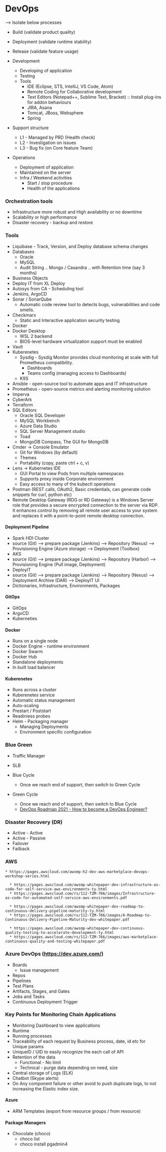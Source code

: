 # DevOps

 --> Isolate below processes
 - Build (validate product quality)
 - Deployment (validate runtime stability)
 - Release (validate feature usage)

 - Development
   - Developing of application
   - Testing
   - Tools
     - IDE (Eclipse, STS, IntelliJ, VS Code, Atom)
     - Remote Coding for Collaborative development
     - Text Editors (Notepad++, Sublime Text, Bracket) :: Install plug-ins for addon behaviours
     - JIRA, Asana
     - Tomcat, JBoss, Websphere
     - Spring 

- Support structure
  - L1 - Managed by PRD (Health check)
  - L2 - Investigation on issues
  - L3 - Bug fix (on Core feature Team)

 - Operations
   - Deployment of application
   - Maintained on the server
   - Infra / Weekend activities
     - Start / stop procedure
     - Health of the applications

### Orchestration tools
 - Infrastructure more robust and High availability or no downtime
 - Scalability or high performance
 - Disaster recovery - backup and restore

### Tools
 - Liquibase - Track, Version, and Deploy database schema changes
 - Databases
   - Oracle
   - MySQL
   - Audit String .. Mongo / Casandra .. with Retention time (say 3 months)
 - Business Objects
 - Deploy IT from XL Deploy
 - Autosys from CA - Scheduling tool
 - Jenkins, ArgoCD
 - Sonar / SonarQube
   - Automatic code review tool to detects bugs, vulnerabilities and code smells.
 - Checkmarx 
   - Static and Interactive application security testing
 - Docker
 - Docker Desktop 
   - WSL 2 backend
   - BIOS-level hardware virtualization support must be enabled
 - Vault
 - Kuberenetes
    - Sysdig - Sysdig Monitor provides cloud monitoring at scale with full Prometheus compatibility.
      - Dashboards
      - Teams config (managing access to Dashboards)
    - K9S
 - Ansible - open-source tool to automate apps and IT infrastructure
 - Prometheus - open-source metrics and alerting monitoring solution
 - Imperva
 - CyberArk
 - Terraform
 - SQL Editors
   - Oracle SQL Developer
   - MySQL Workbench
   - Azure Data Studio
   - SQL Server Management studio 
   - Toad
   - MongoDB Compass, The GUI for MongoDB
 - Cmder -> Console Emulator
   - Git for Windows (by default)
   - Themes
   - Portability (copy, paste ctrl + c, v)
 - Lens -> Kubernetes IDE
   - GUI Portal to view Pods from multiple namespaces
   - Supports proxy inside Corporate environment
   - Easy access to many of the kubectl operations
 - Postman (REST calls, OAuth2, Basic credentials, can generate code snippets for curl, python etc)
 - Remote Desktop Gateway (RDG or RD Gateway) is a Windows Server role that provides a secure encrypted connection to the server via RDP. It enhances control by removing all remote user access to your system and replaces it with a point-to-point remote desktop connection.

#### Deployment Pipeline
 - Spark HDI Cluster
  - source (Git) --> prepare package (Jenkins) --> Repository (Nexus) --> Provisioning Engine (Azure storage) --> Deployment (Toolbox)
 - AKS
  - source (Git) --> prepare package (Jenkins) --> Repository (Harbor) --> Provisioning Engine (Pull image, Deployment)
 - DeployIT
  - source (Git) --> prepare package (Jenkins) --> Repository (Nexus) --> Deployment Archive (DAR) --> DeployIT UI
  - Dictionaries, Infrastructure, Environments, Packages

#### GitOps
  - GitOps
  - ArgoCD
  - Kuberneties

#### Docker
 - Runs on a single node
 - Docker Engine - runtime environment
 - Docker Swarm
 - Docker Hub
 - Standalone deployments
 - In built load balancer

#### Kuberenetes
 - Runs across a cluster
 - Kuberenetes service
 - Automatic status management
 - Auto-scaling
 - Prestart / Poststart 
 - Readiniess probes
 - Helm - Packaging manager
   - Managing Deployments
   - Environment specific configuration

### Blue Green
 - Traffic Manager
 - SLB 
 - Blue Cycle
   - Once we reach end of support, then switch to Green Cycle
 - Green Cycle
   - Once we reach end of support, then switch to Blue Cycle


    * [DevOps Roadmap 2021 - How to become a DevOps Engineer?](https://www.youtube.com/watch?v=9pZ2xmsSDdo&list=RDCMUCdngmbVKX1Tgre699-XLlUA&index=5)


### Disaster Recovery (DR)
 - Active - Active
 - Active - Passive
 - Failover
 - Failback

### AWS

    * https://pages.awscloud.com/awsmp-h2-dev-aws-marketplace-devops-workshop-series.html

      * https://pages.awscloud.com/awsmp-whitepaper-dev-infrastructure-as-code-for-self-service-aws-environments-ty.html
      * https://pages.awscloud.com/rs/112-TZM-766/images/Infrastructure-as-code-for-automated-self-service-aws-environments.pdf

      * https://pages.awscloud.com/awsmp-whitepaper-dev-roadmap-to-continuous-delivery-pipeline-maturity-ty.html
      * https://pages.awscloud.com/rs/112-TZM-766/images/A-Roadmap-to-Continuous-Delivery-Pipeline-Maturity-dev-whitepaper.pdf

      * https://pages.awscloud.com/awsmp-whitepaper-dev-continuous-quality-testing-to-accelerate-development-ty.html
      * https://pages.awscloud.com/rs/112-TZM-766/images/aws-marketplace-continuous-quality-and-testing-whitepaper.pdf

### Azure DevOps (https://dev.azure.com/)
 - Boards
   - Issue management
 - Repos
 - Pipelines
 - Test Plans
 - Artifacts, Stages, and Gates
 - Jobs and Tasks
 - Continuous Deployment Trigger

### Key Points for Monitoring Chain Applications
 - Monitoring Dashboard to view applications
 - Runtime
 - Running processes
 - Traceability of each request by Business process, date, id etc for Unique params
 - UniqueID / UID to easily recognize the each call of API
 - Retention of the data
   - Functional - No limit
   - Technical - purge data depending on need, size
 - Central storage of Logs (ELK)
 - Chatbot (Skype alerts)
 - On Any component failure or other avoid to push duplicate logs, to not increasing the Elastic index size.

#### Azure
  - ARM Templates (export from resource groups / from resource)

#### Package Managers
  - Chocolate (choco)
    - choco list
    - choco install pgadmin4

